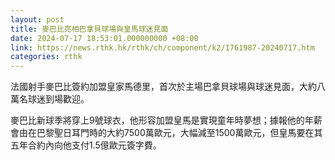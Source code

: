 ```yaml
---
layout: post
title: 麥巴比亮相巴拿貝球場與皇馬球迷見面
date: 2024-07-17 18:53:01.000000000 +08:00
link: https://news.rthk.hk/rthk/ch/component/k2/1761987-20240717.htm
categories: rthk
---
```


法國射手麥巴比簽約加盟皇家馬德里，首次於主場巴拿貝球場與球迷見面，大約八萬名球迷到場歡迎。

麥巴比新球季將穿上9號球衣，他形容加盟皇馬是實現童年時夢想；據報他的年薪會由在巴黎聖日耳門時的大約7500萬歐元，大幅減至1500萬歐元，但皇馬要在其五年合約內向他支付1.5億歐元簽字費。

